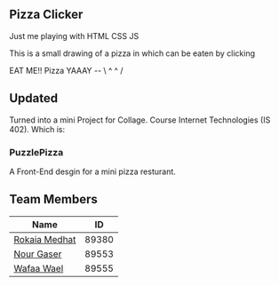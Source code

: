 ## Pizza Clicker

Just me playing with HTML CSS JS 


This is a small drawing of a pizza in which can be eaten by clicking 

EAT ME!! Pizza  YAAAY  --  \ ^ ^ / 

## Updated

Turned into a mini Project for Collage. Course Internet Technologies (IS 402). Which is:

### PuzzlePizza

A Front-End desgin for a mini pizza resturant.

## Team Members
| Name        | ID           |
| ------------- |:-------------:|
| [Rokaia Medhat](https://github.com/1Rooky)      | 89380      |
| [Nour Gaser](https://github.com/nourgaser)      | 89553      |
| [Wafaa Wael](https://github.com/wafaawael)      | 89555      |
